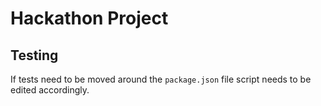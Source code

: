 # Hackathon Project

## Testing

If tests need to be moved around the ```package.json``` file script needs to be edited accordingly.
